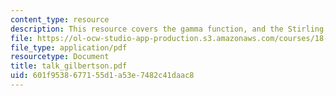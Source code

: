```yaml
---
content_type: resource
description: This resource covers the gamma function, and the Stirling's formula.
file: https://ol-ocw-studio-app-production.s3.amazonaws.com/courses/18-104-seminar-in-analysis-applications-to-number-theory-fall-2006/601f9538677155d1a53e7482c41daac8_talk_gilbertson.pdf
file_type: application/pdf
resourcetype: Document
title: talk_gilbertson.pdf
uid: 601f9538-6771-55d1-a53e-7482c41daac8
---
```

